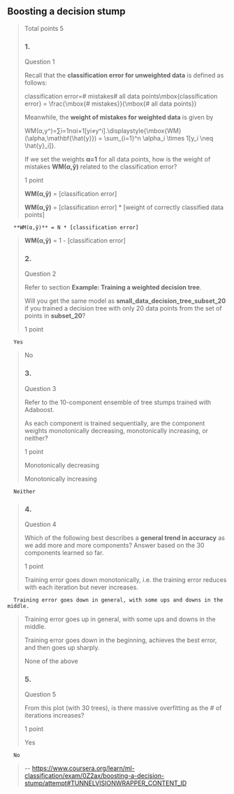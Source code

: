 ## Boosting a decision stump
> 
> Total points 5
> 
> ### 1.
> 
> Question 1
> 
> Recall that the **classification error for unweighted data** is defined as follows:
> 
> classification error=# mistakes# all data points\mbox{classification error} = \frac{\mbox{# mistakes}}{\mbox{# all data points}}
> 
> Meanwhile, the **weight of mistakes for weighted data** is given by
> 
> WM(α,y^)=∑i=1nαi×1[yi≠y^i].\displaystyle{\mbox{WM}(\alpha,\mathbf{\hat{y}}) = \sum_{i=1}^n \alpha_i \times 1[y_i \neq \hat{y}_i]}.
> 
> If we set the weights **α=1** for all data points, how is the weight of mistakes **WM(α,ŷ)** related to the classification error?
> 
> 1 point
> 
>  **WM(α,ŷ)** = [classification error] 
> 
>  **WM(α,ŷ)** = [classification error] * [weight of correctly classified data points] 
> 

      **WM(α,ŷ)** = N * [classification error] 
> 
>  **WM(α,ŷ)** = 1 - [classification error] 
> 
> ### 2.
> 
> Question 2
> 
> Refer to section **Example: Training a weighted decision tree**.
> 
> Will you get the same model as **small_data_decision_tree_subset_20** if you trained a decision tree with only 20 data points from the set of points in **subset_20**?
> 
> 1 point
> 

      Yes 
> 
>  No 
> 
> ### 3.
> 
> Question 3
> 
> Refer to the 10-component ensemble of tree stumps trained with Adaboost.
> 
> As each component is trained sequentially, are the component weights monotonically decreasing, monotonically increasing, or neither?
> 
> 1 point
> 
>  Monotonically decreasing 
> 
>  Monotonically increasing 
> 

      Neither 
> 
> ### 4.
> 
> Question 4
> 
> Which of the following best describes a **general trend in accuracy** as we add more and more components? Answer based on the 30 components learned so far.
> 
> 1 point
> 
>  Training error goes down monotonically, i.e. the training error reduces with each iteration but never increases. 
> 

      Training error goes down in general, with some ups and downs in the middle. 
> 
>  Training error goes up in general, with some ups and downs in the middle. 
> 
>  Training error goes down in the beginning, achieves the best error, and then goes up sharply. 
> 
>  None of the above 
> 
> ### 5.
> 
> Question 5
> 
> From this plot (with 30 trees), is there massive overfitting as the # of iterations increases?
> 
> 1 point
> 
>  Yes 
> 

      No
>
> -- https://www.coursera.org/learn/ml-classification/exam/0Z2ax/boosting-a-decision-stump/attempt#TUNNELVISIONWRAPPER_CONTENT_ID
